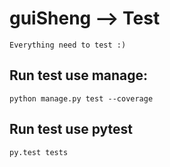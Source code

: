 guiSheng --> Test
===

    Everything need to test :)

## Run test use manage:

    python manage.py test --coverage

## Run test use pytest

    py.test tests
